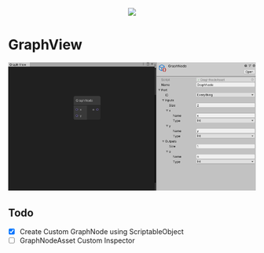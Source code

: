 <p align="center"><img src="https://img.shields.io/badge/unity-2019.3.3f1-brightgreen?style=flat-square&logo=unity&logoColor=white"/></p>

# GraphView
![graph](graph.PNG)

## Todo
- [x] Create Custom GraphNode using ScriptableObject
- [ ] GraphNodeAsset Custom Inspector
